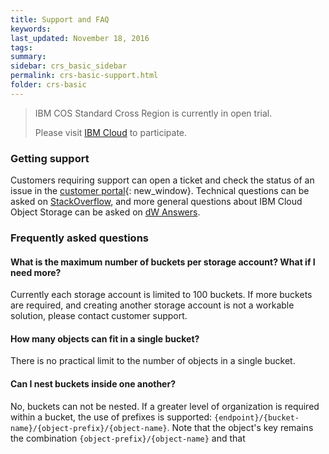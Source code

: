 ```yaml
---
title: Support and FAQ
keywords: 
last_updated: November 18, 2016
tags: 
summary: 
sidebar: crs_basic_sidebar
permalink: crs-basic-support.html
folder: crs-basic
---
```


> IBM COS Standard Cross Region is currently in open trial. 
> 
> Please visit [IBM Cloud](https://www.softlayer.com/Store/orderService/objectStorage) to participate.

### Getting support

Customers requiring support can open a ticket and check the status of an issue in the [customer portal](https://control.softlayer.com/){: new_window}. Technical questions can be asked on [StackOverflow](http://stackoverflow.com/questions/tagged/object-storage+ibm-bluemix), and more general questions about IBM Cloud Object Storage can be asked on [dW Answers](https://developer.ibm.com/answers/smartspace/public-cloud-object-storage/).

### Frequently asked questions

#### What is the maximum number of buckets per storage account?  What if I need more?

Currently each storage account is limited to 100 buckets.  If more buckets are required, and creating another storage account is not a workable solution, please contact customer support.

#### How many objects can fit in a single bucket?

There is no practical limit to the number of objects in a single bucket.

#### Can I nest buckets inside one another?

No, buckets can not be nested.  If a greater level of organization is required within a bucket, the use of prefixes is supported: `{endpoint}/{bucket-name}/{object-prefix}/{object-name}`.  Note that the object's key remains the combination `{object-prefix}/{object-name}` and that
